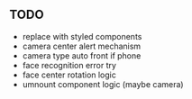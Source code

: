 ## TODO

- replace with styled components
- camera center alert mechanism
- camera type auto front if phone
- face recognition error try
- face center rotation logic
- umnount component logic (maybe camera)
